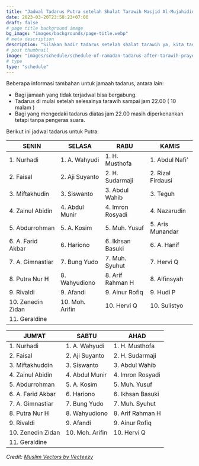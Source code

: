 ```yaml
---
title: "Jadwal Tadarus Putra setelah Shalat Tarawih Masjid Al-Mujahidin 1444 H/2023 M"
date: 2023-03-20T23:58:23+07:00
draft: false
# page title background image
bg_image: "images/backgrounds/page-title.webp"
# meta description
description: "Silakan hadir tadarus setelah shalat tarawih ya, kita tadarus bersama."
# post thumbnail
image: "images/schedule/schedule-of-ramadan-tadarus-after-tarawih-prayer-al-mujahidin-mosque-1444-h-2023-m.png"
# type
type: "schedule"
---
```


Beberapa informasi tambahan untuk jamaah tadarus, antara lain:

* Bagi jamaah yang tidak terjadwal bisa bergabung.
* Tadarus di mulai setelah selesainya tarawih sampai jam 22.00 ( 10 malam )
* Bagi yang mengedaki tadarus diatas jam 22.00 masih diperkenankan tetapi tanpa pengeras suara.

Berikut ini jadwal tadarus untuk Putra:

| **SENIN** | **SELASA** | **RABU** | **KAMIS** |
| --- | --- | --- | --- |
| 1. Nurhadi | 1. A. Wahyudi | 1. H. Musthofa | 1. Abdul Nafi’ |
| 2. Faisal | 2. Aji Suyanto | 2. H. Sudarmaji | 2. Rizal Firdausi |
| 3. Miftakhudin | 3. Siswanto | 3. Abdul Wahib | 3. Teguh |
| 4. Zainul Abidin | 4. Abdul Munir | 4. Imron Rosyadi | 4. Nazarudin |
| 5. Abdurrohman | 5. A. Kosim | 5. Muh. Yusuf | 5. Aris Munandar |
| 6. A. Farid Akbar | 6. Hariono | 6. Ikhsan Basuki | 6. A. Hanif |
| 7. A. Gimnastiar | 7. Bung Yudo | 7. Muh. Syuhut | 7. Hervi Q |
| 8. Putra Nur H | 8. Wahyudiono | 8. Arif Rahman H | 8. Alfinsyah |
| 9. Rivaldi | 9. Afandi | 9. Ainur Rofiq | 9. Hudi P |
| 10. Zenedin Zidan | 10. Moh. Arifin | 10. Hervi Q | 10. Sulistyo |
| 11. Geraldine |  |  |  |

| **JUM’AT** | **SABTU** | **AHAD** |
| --- | --- | --- |
| 1. Nurhadi | 1. A. Wahyudi | 1. H. Musthofa |
| 2. Faisal | 2. Aji Suyanto | 2. H. Sudarmaji |
| 3. Miftakhuddin | 3. Siswanto | 3. Abdul Wahib |
| 4. Zainul Abidin | 4. Abdul Munir | 4. Imron Rosyadi |
| 5. Abdurrohman | 5. A. Kosim | 5. Muh. Yusuf |
| 6. A. Farid Akbar | 6. Hariono | 6. Ikhsan Basuki |
| 7. A. Gimnastiar | 7. Bung Yudo | 7. Muh. Syuhut |
| 8. Putra Nur H | 8. Wahyudiono | 8. Arif Rahman H |
| 9. Rivaldi | 9. Afandi | 9. Ainur Rofiq |
| 10. Zenedin Zidan | 10. Moh. Arifin | 10. Hervi Q |
| 11. Geraldine |  |  |

*Credit: <a href="https://www.vecteezy.com/free-vector/muslim">Muslim Vectors by Vecteezy</a>*
